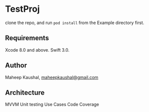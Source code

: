 # TestProj

clone the repo, and run `pod install` from the Example directory first.

## Requirements

Xcode 8.0 and above.
Swift 3.0.

## Author

Maheep Kaushal, maheepkaushal@gmail.com

## Architecture

MVVM
Unit testing
Use Cases
Code Coverage
